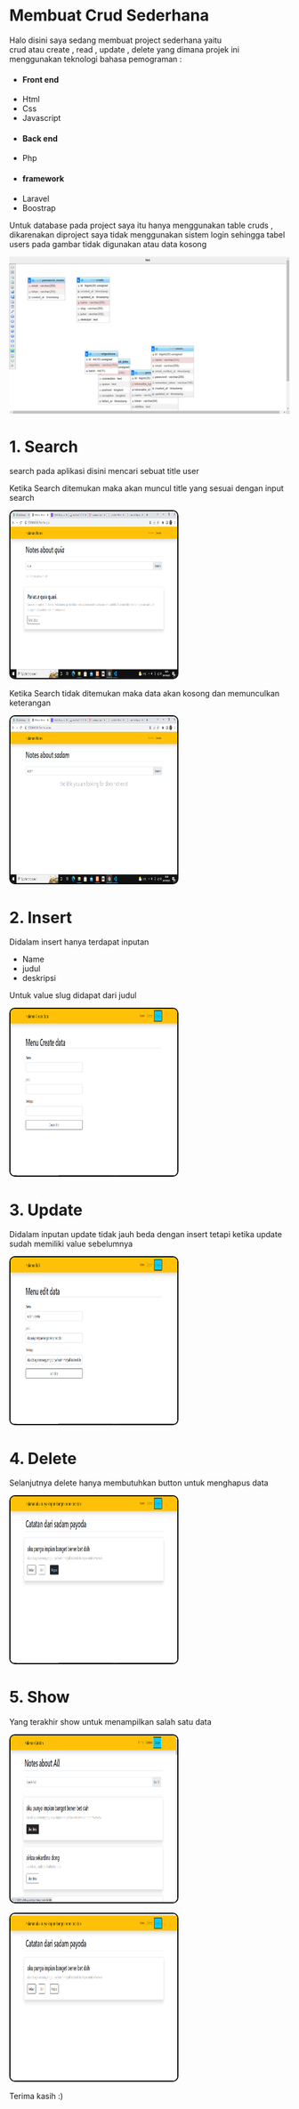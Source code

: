 <h1>Membuat Crud Sederhana</h1>

<p>Halo disini saya sedang membuat project sederhana yaitu <br>
crud atau create , read , update , delete yang dimana projek ini menggunakan teknologi bahasa pemograman :
<ul>
<li><h4>Front end</h4></li>
<li>Html</li>
<li>Css</li>
<li>Javascript</li>
<li><h4>Back end</h4></li>
<li>Php</li>
<li><h4>framework</h4></li>
<li>Laravel</li>
<li>Boostrap</li>
</ul>
</p>


<p>Untuk database pada project saya itu hanya menggunakan table cruds , dikarenakan diproject saya tidak menggunakan sistem login sehingga tabel users pada gambar tidak digunakan atau data kosong</p>
<img src="/image/database.jpeg">


<h1>1. Search</h1>
<p>search pada aplikasi disini mencari sebuat title user </p>

<p>Ketika Search ditemukan maka akan muncul title yang sesuai dengan input search</p>
<img style="
    border:2px solid black;
    border-radius:10px;
    " src="/image/search-true.png" alt="" width="300px" height="300px">



<p>Ketika Search tidak ditemukan maka data akan kosong dan memunculkan keterangan</p>
<img style="
    border:2px solid black;
    border-radius:10px;
    " src="/image/search-false.png" alt="" width="300px" height="300px">

<h1>2. Insert</h1>

<p>Didalam insert hanya terdapat inputan </p>
<ul>
<li>Name</li>
<li>judul</li>
<li>deskripsi</li>
</ul>
<p>Untuk value slug didapat dari judul </p>

<img style="
    border:2px solid black;
    border-radius:10px;
    " src="/image/insert.png" alt="" width="300px" height="300px">

<h1>3. Update</h1>
<p>Didalam inputan update tidak jauh beda dengan insert tetapi ketika update sudah memiliki value sebelumnya</p>

<img style="
    border:2px solid black;
    border-radius:10px;
    " src="/image/update.png" alt="" width="300px" height="300px">

<h1>4. Delete</h1>
<p>Selanjutnya delete hanya membutuhkan button untuk menghapus data</p>

<img style="
    border:2px solid black;
    border-radius:10px;
    " src="/image/delete.png" alt="" width="300px" height="300px">

<h1>5. Show</h1>
<p>Yang terakhir show untuk menampilkan salah satu data </p>

<img style="
    border:2px solid black;
    border-radius:10px;
    " src="/image/detil.png" alt="" width="300px" height="300px">

<img style="
    border:2px solid black;
    border-radius:10px;
    " src="/image/detils.png" alt="" width="300px" height="300px">






<p>Terima kasih :)</p>

